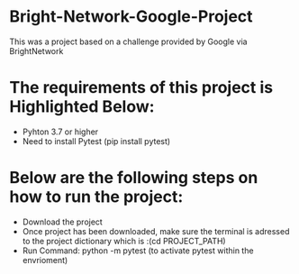 # Bright-Network-Google-Project
This was a project based on a challenge provided by Google via BrightNetwork
# The requirements of this project is Highlighted Below:
- Pyhton 3.7 or higher
- Need to install Pytest (pip install pytest)
# Below are the following steps on how to run the project:
- Download the project
- Once project has been downloaded, make sure the terminal is adressed to the project dictionary which is :(cd PROJECT_PATH)
- Run Command: python -m pytest (to activate pytest within the envrioment)

